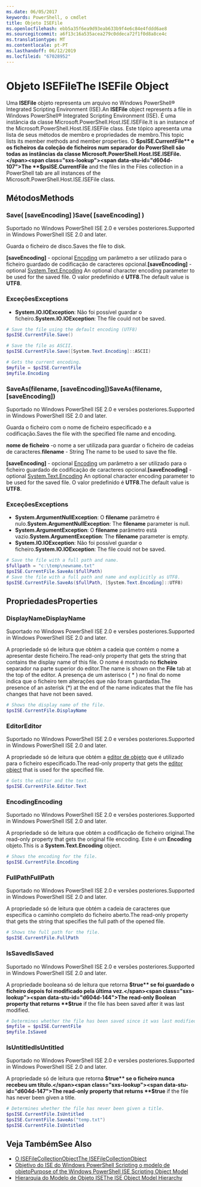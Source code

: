 ```yaml
---
ms.date: 06/05/2017
keywords: PowerShell, o cmdlet
title: Objeto ISEFile
ms.openlocfilehash: ebb5a35f6ea9d93eab633b9f4e6c84e4fddd6ae8
ms.sourcegitcommit: a6f13c16a535acea279c0ddeca72f1f0d8a8ce4c
ms.translationtype: MT
ms.contentlocale: pt-PT
ms.lasthandoff: 06/12/2019
ms.locfileid: "67028952"
---
```

# <a name="the-isefile-object"></a><span data-ttu-id="d604d-103">Objeto ISEFile</span><span class="sxs-lookup"><span data-stu-id="d604d-103">The ISEFile Object</span></span>

<span data-ttu-id="d604d-104">Uma **ISEFile** objeto representa um arquivo no Windows PowerShell® Integrated Scripting Environment (ISE).</span><span class="sxs-lookup"><span data-stu-id="d604d-104">An **ISEFile** object represents a file in Windows PowerShell® Integrated Scripting Environment (ISE).</span></span> <span data-ttu-id="d604d-105">É uma instância da classe Microsoft.PowerShell.Host.ISE.ISEFile.</span><span class="sxs-lookup"><span data-stu-id="d604d-105">It is an instance of the Microsoft.PowerShell.Host.ISE.ISEFile class.</span></span> <span data-ttu-id="d604d-106">Este tópico apresenta uma lista de seus métodos de membro e propriedades de membro.</span><span class="sxs-lookup"><span data-stu-id="d604d-106">This topic lists its member methods and member properties.</span></span> <span data-ttu-id="d604d-107">O **$psISE.CurrentFile** e os ficheiros da coleção de ficheiros num separador do PowerShell são todas as instâncias da classe Microsoft.PowerShell.Host.ISE.ISEFile.</span><span class="sxs-lookup"><span data-stu-id="d604d-107">The **$psISE.CurrentFile** and the files in the Files collection in a PowerShell tab are all instances of the Microsoft.PowerShell.Host.ISE.ISEFile class.</span></span>

## <a name="methods"></a><span data-ttu-id="d604d-108">Métodos</span><span class="sxs-lookup"><span data-stu-id="d604d-108">Methods</span></span>

### <a name="save-saveencoding-"></a><span data-ttu-id="d604d-109">Save\( \[saveEncoding\] \)</span><span class="sxs-lookup"><span data-stu-id="d604d-109">Save\( \[saveEncoding\] \)</span></span>

<span data-ttu-id="d604d-110">Suportado no Windows PowerShell ISE 2.0 e versões posteriores.</span><span class="sxs-lookup"><span data-stu-id="d604d-110">Supported in Windows PowerShell ISE 2.0 and later.</span></span>

<span data-ttu-id="d604d-111">Guarda o ficheiro de disco.</span><span class="sxs-lookup"><span data-stu-id="d604d-111">Saves the file to disk.</span></span>

<span data-ttu-id="d604d-112">**\[saveEncoding\]**  - opcional [Encoding](https://msdn.microsoft.com/library/system.text.encoding.aspx) um parâmetro a ser utilizado para o ficheiro guardado de codificação de caracteres opcional.</span><span class="sxs-lookup"><span data-stu-id="d604d-112">**\[saveEncoding\]** - optional [System.Text.Encoding](https://msdn.microsoft.com/library/system.text.encoding.aspx) An optional character encoding parameter to be used for the saved file.</span></span> <span data-ttu-id="d604d-113">O valor predefinido é **UTF8**.</span><span class="sxs-lookup"><span data-stu-id="d604d-113">The default value is **UTF8**.</span></span>

### <a name="exceptions"></a><span data-ttu-id="d604d-114">Exceções</span><span class="sxs-lookup"><span data-stu-id="d604d-114">Exceptions</span></span>

- <span data-ttu-id="d604d-115">**System.IO.IOException**: Não foi possível guardar o ficheiro.</span><span class="sxs-lookup"><span data-stu-id="d604d-115">**System.IO.IOException**: The file could not be saved.</span></span>

```powershell
# Save the file using the default encoding (UTF8)
$psISE.CurrentFile.Save()

# Save the file as ASCII.
$psISE.CurrentFile.Save([System.Text.Encoding]::ASCII)

# Gets the current encoding.
$myfile = $psISE.CurrentFile
$myfile.Encoding
```

### <a name="saveasfilename-saveencoding"></a><span data-ttu-id="d604d-116">SaveAs\(filename, \[saveEncoding\]\)</span><span class="sxs-lookup"><span data-stu-id="d604d-116">SaveAs\(filename, \[saveEncoding\]\)</span></span>

<span data-ttu-id="d604d-117">Suportado no Windows PowerShell ISE 2.0 e versões posteriores.</span><span class="sxs-lookup"><span data-stu-id="d604d-117">Supported in Windows PowerShell ISE 2.0 and later.</span></span>

<span data-ttu-id="d604d-118">Guarda o ficheiro com o nome de ficheiro especificado e a codificação.</span><span class="sxs-lookup"><span data-stu-id="d604d-118">Saves the file with the specified file name and encoding.</span></span>

<span data-ttu-id="d604d-119">**nome de ficheiro** -o nome a ser utilizada para guardar o ficheiro de cadeias de caracteres.</span><span class="sxs-lookup"><span data-stu-id="d604d-119">**filename** - String The name to be used to save the file.</span></span>

<span data-ttu-id="d604d-120">**\[saveEncoding\]**  - opcional [Encoding](https://msdn.microsoft.com/library/system.text.encoding.aspx) um parâmetro a ser utilizado para o ficheiro guardado de codificação de caracteres opcional.</span><span class="sxs-lookup"><span data-stu-id="d604d-120">**\[saveEncoding\]** - optional [System.Text.Encoding](https://msdn.microsoft.com/library/system.text.encoding.aspx) An optional character encoding parameter to be used for the saved file.</span></span> <span data-ttu-id="d604d-121">O valor predefinido é **UTF8**.</span><span class="sxs-lookup"><span data-stu-id="d604d-121">The default value is **UTF8**.</span></span>

### <a name="exceptions"></a><span data-ttu-id="d604d-122">Exceções</span><span class="sxs-lookup"><span data-stu-id="d604d-122">Exceptions</span></span>

- <span data-ttu-id="d604d-123">**System.ArgumentNullException**: O **filename** parâmetro é nulo.</span><span class="sxs-lookup"><span data-stu-id="d604d-123">**System.ArgumentNullException**: The **filename** parameter is null.</span></span>
- <span data-ttu-id="d604d-124">**System.ArgumentException**: O **filename** parâmetro está vazio.</span><span class="sxs-lookup"><span data-stu-id="d604d-124">**System.ArgumentException**: The **filename** parameter is empty.</span></span>
- <span data-ttu-id="d604d-125">**System.IO.IOException**: Não foi possível guardar o ficheiro.</span><span class="sxs-lookup"><span data-stu-id="d604d-125">**System.IO.IOException**: The file could not be saved.</span></span>

```powershell
# Save the file with a full path and name.
$fullpath = "c:\temp\newname.txt"
$psISE.CurrentFile.SaveAs($fullPath)
# Save the file with a full path and name and explicitly as UTF8.
$psISE.CurrentFile.SaveAs($fullPath, [System.Text.Encoding]::UTF8)
```

## <a name="properties"></a><span data-ttu-id="d604d-126">Propriedades</span><span class="sxs-lookup"><span data-stu-id="d604d-126">Properties</span></span>

### <a name="displayname"></a><span data-ttu-id="d604d-127">DisplayName</span><span class="sxs-lookup"><span data-stu-id="d604d-127">DisplayName</span></span>

<span data-ttu-id="d604d-128">Suportado no Windows PowerShell ISE 2.0 e versões posteriores.</span><span class="sxs-lookup"><span data-stu-id="d604d-128">Supported in Windows PowerShell ISE 2.0 and later.</span></span>

<span data-ttu-id="d604d-129">A propriedade só de leitura que obtém a cadeia que contém o nome a apresentar deste ficheiro.</span><span class="sxs-lookup"><span data-stu-id="d604d-129">The read-only property that gets the string that contains the display name of this file.</span></span> <span data-ttu-id="d604d-130">O nome é mostrado no **ficheiro** separador na parte superior do editor.</span><span class="sxs-lookup"><span data-stu-id="d604d-130">The name is shown on the **File** tab at the top of the editor.</span></span> <span data-ttu-id="d604d-131">A presença de um asterisco \( \* \) no final do nome indica que o ficheiro tem alterações que não foram guardadas.</span><span class="sxs-lookup"><span data-stu-id="d604d-131">The presence of an asterisk \(\*\) at the end of the name indicates that the file has changes that have not been saved.</span></span>

```powershell
# Shows the display name of the file.
$psISE.CurrentFile.DisplayName
```

### <a name="editor"></a><span data-ttu-id="d604d-132">Editor</span><span class="sxs-lookup"><span data-stu-id="d604d-132">Editor</span></span>

<span data-ttu-id="d604d-133">Suportado no Windows PowerShell ISE 2.0 e versões posteriores.</span><span class="sxs-lookup"><span data-stu-id="d604d-133">Supported in Windows PowerShell ISE 2.0 and later.</span></span>

<span data-ttu-id="d604d-134">A propriedade só de leitura que obtém a [editor de objeto](The-ISEEditor-Object.md) que é utilizado para o ficheiro especificado.</span><span class="sxs-lookup"><span data-stu-id="d604d-134">The read-only property that gets the [editor object](The-ISEEditor-Object.md) that is used for the specified file.</span></span>

```powershell
# Gets the editor and the text.
$psISE.CurrentFile.Editor.Text
```

### <a name="encoding"></a><span data-ttu-id="d604d-135">Encoding</span><span class="sxs-lookup"><span data-stu-id="d604d-135">Encoding</span></span>

<span data-ttu-id="d604d-136">Suportado no Windows PowerShell ISE 2.0 e versões posteriores.</span><span class="sxs-lookup"><span data-stu-id="d604d-136">Supported in Windows PowerShell ISE 2.0 and later.</span></span>

<span data-ttu-id="d604d-137">A propriedade só de leitura que obtém a codificação de ficheiro original.</span><span class="sxs-lookup"><span data-stu-id="d604d-137">The read-only property that gets the original file encoding.</span></span> <span data-ttu-id="d604d-138">Este é um **Encoding** objeto.</span><span class="sxs-lookup"><span data-stu-id="d604d-138">This is a **System.Text.Encoding** object.</span></span>

```powershell
# Shows the encoding for the file.
$psISE.CurrentFile.Encoding
```

### <a name="fullpath"></a><span data-ttu-id="d604d-139">FullPath</span><span class="sxs-lookup"><span data-stu-id="d604d-139">FullPath</span></span>

<span data-ttu-id="d604d-140">Suportado no Windows PowerShell ISE 2.0 e versões posteriores.</span><span class="sxs-lookup"><span data-stu-id="d604d-140">Supported in Windows PowerShell ISE 2.0 and later.</span></span>

<span data-ttu-id="d604d-141">A propriedade só de leitura que obtém a cadeia de caracteres que especifica o caminho completo do ficheiro aberto.</span><span class="sxs-lookup"><span data-stu-id="d604d-141">The read-only property that gets the string that specifies the full path of the opened file.</span></span>

```powershell
# Shows the full path for the file.
$psISE.CurrentFile.FullPath
```

### <a name="issaved"></a><span data-ttu-id="d604d-142">IsSaved</span><span class="sxs-lookup"><span data-stu-id="d604d-142">IsSaved</span></span>

<span data-ttu-id="d604d-143">Suportado no Windows PowerShell ISE 2.0 e versões posteriores.</span><span class="sxs-lookup"><span data-stu-id="d604d-143">Supported in Windows PowerShell ISE 2.0 and later.</span></span>

<span data-ttu-id="d604d-144">A propriedade booleana só de leitura que retorna **$true** se foi guardado o ficheiro depois foi modificado pela última vez.</span><span class="sxs-lookup"><span data-stu-id="d604d-144">The read-only Boolean property that returns **$true** if the file has been saved after it was last modified.</span></span>

```powershell
# Determines whether the file has been saved since it was last modified.
$myfile = $psISE.CurrentFile
$myfile.IsSaved
```

### <a name="isuntitled"></a><span data-ttu-id="d604d-145">IsUntitled</span><span class="sxs-lookup"><span data-stu-id="d604d-145">IsUntitled</span></span>

<span data-ttu-id="d604d-146">Suportado no Windows PowerShell ISE 2.0 e versões posteriores.</span><span class="sxs-lookup"><span data-stu-id="d604d-146">Supported in Windows PowerShell ISE 2.0 and later.</span></span>

<span data-ttu-id="d604d-147">A propriedade só de leitura que retorna **$true** se o ficheiro nunca recebeu um título.</span><span class="sxs-lookup"><span data-stu-id="d604d-147">The read-only property that returns **$true** if the file has never been given a title.</span></span>

```powershell
# Determines whether the file has never been given a title.
$psISE.CurrentFile.IsUntitled
$psISE.CurrentFile.SaveAs("temp.txt")
$psISE.CurrentFile.IsUntitled
```

## <a name="see-also"></a><span data-ttu-id="d604d-148">Veja Também</span><span class="sxs-lookup"><span data-stu-id="d604d-148">See Also</span></span>

- [<span data-ttu-id="d604d-149">O ISEFileCollectionObject</span><span class="sxs-lookup"><span data-stu-id="d604d-149">The ISEFileCollectionObject</span></span>](The-ISEFileCollection-Object.md)
- [<span data-ttu-id="d604d-150">Objetivo do ISE do Windows PowerShell Scripting o modelo de objeto</span><span class="sxs-lookup"><span data-stu-id="d604d-150">Purpose of the Windows PowerShell ISE Scripting Object Model</span></span>](Purpose-of-the-Windows-PowerShell-ISE-Scripting-Object-Model.md)
- [<span data-ttu-id="d604d-151">Hierarquia do Modelo de Objeto ISE</span><span class="sxs-lookup"><span data-stu-id="d604d-151">The ISE Object Model Hierarchy</span></span>](The-ISE-Object-Model-Hierarchy.md)
